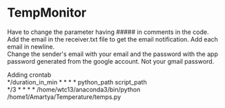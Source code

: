 # TempMonitor
Have to change the parameter having ##### in comments in the code. <br />
Add the email in the receiver.txt file to get the email notification. Add each email in newline.<br />
Change the sender's email with your email and the password with the app password generated from the google account. Not your gmail password.<br />

Adding crontab<br />
*/duration_in_min * * * * python_path script_path<br />
*/3 * * * * /home/wtc13/anaconda3/bin/python /home1/Amartya/Temperature/temps.py<br />
